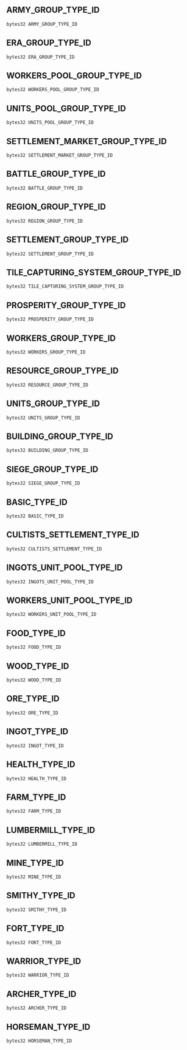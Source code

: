 ## ARMY_GROUP_TYPE_ID

```solidity
bytes32 ARMY_GROUP_TYPE_ID
```






## ERA_GROUP_TYPE_ID

```solidity
bytes32 ERA_GROUP_TYPE_ID
```






## WORKERS_POOL_GROUP_TYPE_ID

```solidity
bytes32 WORKERS_POOL_GROUP_TYPE_ID
```






## UNITS_POOL_GROUP_TYPE_ID

```solidity
bytes32 UNITS_POOL_GROUP_TYPE_ID
```






## SETTLEMENT_MARKET_GROUP_TYPE_ID

```solidity
bytes32 SETTLEMENT_MARKET_GROUP_TYPE_ID
```






## BATTLE_GROUP_TYPE_ID

```solidity
bytes32 BATTLE_GROUP_TYPE_ID
```






## REGION_GROUP_TYPE_ID

```solidity
bytes32 REGION_GROUP_TYPE_ID
```






## SETTLEMENT_GROUP_TYPE_ID

```solidity
bytes32 SETTLEMENT_GROUP_TYPE_ID
```






## TILE_CAPTURING_SYSTEM_GROUP_TYPE_ID

```solidity
bytes32 TILE_CAPTURING_SYSTEM_GROUP_TYPE_ID
```






## PROSPERITY_GROUP_TYPE_ID

```solidity
bytes32 PROSPERITY_GROUP_TYPE_ID
```






## WORKERS_GROUP_TYPE_ID

```solidity
bytes32 WORKERS_GROUP_TYPE_ID
```






## RESOURCE_GROUP_TYPE_ID

```solidity
bytes32 RESOURCE_GROUP_TYPE_ID
```






## UNITS_GROUP_TYPE_ID

```solidity
bytes32 UNITS_GROUP_TYPE_ID
```






## BUILDING_GROUP_TYPE_ID

```solidity
bytes32 BUILDING_GROUP_TYPE_ID
```






## SIEGE_GROUP_TYPE_ID

```solidity
bytes32 SIEGE_GROUP_TYPE_ID
```






## BASIC_TYPE_ID

```solidity
bytes32 BASIC_TYPE_ID
```






## CULTISTS_SETTLEMENT_TYPE_ID

```solidity
bytes32 CULTISTS_SETTLEMENT_TYPE_ID
```






## INGOTS_UNIT_POOL_TYPE_ID

```solidity
bytes32 INGOTS_UNIT_POOL_TYPE_ID
```






## WORKERS_UNIT_POOL_TYPE_ID

```solidity
bytes32 WORKERS_UNIT_POOL_TYPE_ID
```






## FOOD_TYPE_ID

```solidity
bytes32 FOOD_TYPE_ID
```






## WOOD_TYPE_ID

```solidity
bytes32 WOOD_TYPE_ID
```






## ORE_TYPE_ID

```solidity
bytes32 ORE_TYPE_ID
```






## INGOT_TYPE_ID

```solidity
bytes32 INGOT_TYPE_ID
```






## HEALTH_TYPE_ID

```solidity
bytes32 HEALTH_TYPE_ID
```






## FARM_TYPE_ID

```solidity
bytes32 FARM_TYPE_ID
```






## LUMBERMILL_TYPE_ID

```solidity
bytes32 LUMBERMILL_TYPE_ID
```






## MINE_TYPE_ID

```solidity
bytes32 MINE_TYPE_ID
```






## SMITHY_TYPE_ID

```solidity
bytes32 SMITHY_TYPE_ID
```






## FORT_TYPE_ID

```solidity
bytes32 FORT_TYPE_ID
```






## WARRIOR_TYPE_ID

```solidity
bytes32 WARRIOR_TYPE_ID
```






## ARCHER_TYPE_ID

```solidity
bytes32 ARCHER_TYPE_ID
```






## HORSEMAN_TYPE_ID

```solidity
bytes32 HORSEMAN_TYPE_ID
```






